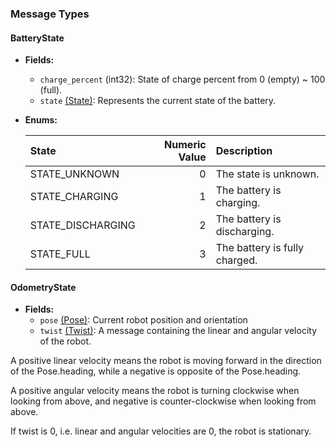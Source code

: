 ### Message Types

#### BatteryState
  - **Fields:**
    - `charge_percent` (int32): State of charge percent from 0 (empty) ~ 100 (full).
    - `state` [(State)](#state): Represents the current state of the battery.
  - **Enums:**

      | <a id="state">State</a> | Numeric Value | Description                   |
      |:------------------------|--------------:|:------------------------------|
      | STATE_UNKNOWN           |             0 | The state is unknown.         |
      | STATE_CHARGING          |             1 | The battery is charging.      |
      | STATE_DISCHARGING       |             2 | The battery is discharging.   |
      | STATE_FULL              |             3 | The battery is fully charged. |


#### OdometryState
  - **Fields:**
    - `pose` [(Pose)](#pose): Current robot position and orientation
    - `twist` [(Twist)](../../common/Math/#twist): A message containing the linear and angular velocity of the robot.

A positive linear velocity means the robot is moving forward in the
direction of the Pose.heading, while a negative is opposite of the
Pose.heading.

A positive angular velocity means the robot is turning clockwise when
looking from above, and negative is counter-clockwise when looking
from above.

If twist is 0, i.e. linear and angular velocities are 0, the robot is
stationary.
